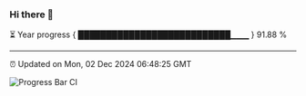### Hi there 👋

⏳ Year progress { ███████████████████████████▁▁▁ } 91.88 %

---

⏰ Updated on Mon, 02 Dec 2024 06:48:25 GMT

![Progress Bar CI](https://github.com/IshwaranRudhara/GIT-ACTION/workflows/Progress%20Bar%20CI/badge.svg)
